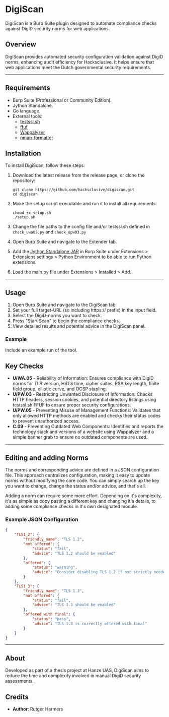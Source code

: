 # DigiScan

DigiScan is a Burp Suite plugin designed to automate compliance checks against DigiD security norms for web applications.

## Overview

DigiScan provides automated security configuration validation against DigiD norms, enhancing audit efficiency for Hacksclusive. It helps ensure that web applications meet the Dutch governmental security requirements.

---

## Requirements

- Burp Suite (Professional or Community Edition).
- Jython Standalone.
- Go language.
- External tools:
  - [testssl.sh](https://testssl.sh/)
  - [ffuf](https://github.com/ffuf/ffuf)
  - [Wappalyzer](https://github.com/Webklex/wappalyzer)
  - [nmap-formatter](https://github.com/vdjagilev/nmap-formatter)

## Installation

To install DigiScan, follow these steps:

1. Download the latest release from the release page, or clone the repository:
   ```
   git clone https://github.com/hacksclusive/digiscan.git
   cd digiscan
   ```
   
2. Make the setup script executable and run it to install all requirements:
   ```
   chmod +x setup.sh
   ./setup.sh
   ```
   
3. Change the file paths to the config file and/or testssl.sh defined in `check_uwa05.py` and `check_upw03.py`
  
4. Open Burp Suite and navigate to the Extender tab.

5. Add the [Jython Standalone JAR](https://repo1.maven.org/maven2/org/python/jython-standalone/2.7.4b2/jython-standalone-2.7.4b2.jar) in Burp Suite under Extensions > Extensions settings > Python Environment to be able to run Python extensions.

6. Load the main.py file under Extensions > Installed > Add.

---

## Usage

1. Open Burp Suite and navigate to the DigiScan tab.
2. Set your full target-URL (so including https:// prefix) in the input field.
3. Select the DigiD-norms you want to check.
4. Press "Start Scan" to begin the compliance checks.
5. View detailed results and potential advice in the DigiScan panel.

### Example

Include an example run of the tool.

## Key Checks

- **U/WA.05** - Reliability of Information: Ensures compliance with DigiD norms for TLS version, HSTS time, cipher suites, RSA key length, finite field group, elliptic curve, and OCSP stapling.
- **U/PW.03** - Restricting Unwanted Disclosure of Information: Checks HTTP headers, session cookies, and potential directory listings using testssl.sh FFUF to ensure proper security configurations.
- **U/PW.05** - Preventing Misuse of Management Functions: Validates that only allowed HTTP methods are enabled and checks their status codes to prevent unauthorized access.
- **C.09** - Preventing Outdated Web Components: Identifies and reports the technology stack and versions of a website using Wappalyzer and a simple banner grab to ensure no outdated components are used.

---

## Editing and adding Norms

The norms and corresponding advice are defined in a JSON configuration file. This approach centralizes configuration, making it easy to update norms without modifying the core code. You can simply search up the key you want to change, change the status and/or advice, and that's all. 

Adding a norm can require some more effort. Depending on it's complexity, it's as simple as copy pasting a different key and changing it's details, to adding some compliance checks in it's own designated module.

### Example JSON Configuration

```json
{
    "TLS1_2": {
        "friendly_name": "TLS 1.2",
        "not offered": {
            "status": "fail",
            "advice": "TLS 1.2 should be enabled"
        },
        "offered": {
            "status": "warning",
            "advice": "Consider disabling TLS 1.2 if not strictly needed"
        }
    },
    "TLS1_3": {
        "friendly_name": "TLS 1.3",
        "not offered": {
            "status": "fail",
            "advice": "TLS 1.3 should be enabled"
        },
        "offered with final": {
            "status": "pass",
            "advice": "TLS 1.3 is correctly offered with final"
        }
    }
}
```

---

## About

Developed as part of a thesis project at Hanze UAS, DigiScan aims to reduce the time and complexity involved in manual DigiD security assessments.

## Credits

- **Author**: Rutger Harmers
